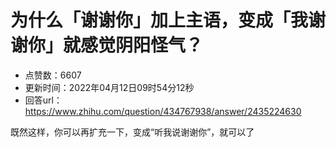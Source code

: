 # 为什么「谢谢你」加上主语，变成「我谢谢你」就感觉阴阳怪气？
- 点赞数：6607
- 更新时间：2022年04月12日09时54分12秒
- 回答url：https://www.zhihu.com/question/434767938/answer/2435224630
<body>
 <p data-pid="aXHloa1k">既然这样，你可以再扩充一下，变成“听我说谢谢你”，就可以了</p>
</body>